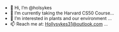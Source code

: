 - 👋 Hi, I’m @holsykes
- 👀 I’m currently taking the Harvard CS50 Course...
- 🌱 I’m interested in plants and our environment ...
- 📫 Reach me at: Hollysykes31@outlook.com ...

<!---
holsykes/holsykes is a ✨ special ✨ repository because its `README.md` (this file) appears on your GitHub profile.
You can click the Preview link to take a look at your changes.
--->
